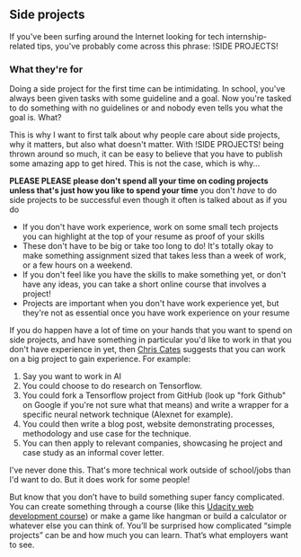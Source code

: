 ## Side projects

If you've been surfing around the Internet looking for tech internship-related tips, you've probably come across this phrase: !SIDE PROJECTS!

### What they're for

Doing a side project for the first time can be intimidating. In school, you've always been given tasks with some guideline and a goal. Now you're tasked to do something with no guidelines or and nobody even tells you what the goal is. What?

This is why I want to first talk about why people care about side projects, why it matters, but also what doesn't matter. With !SIDE PROJECTS! being thrown around so much, it can be easy to believe that you have to publish some amazing app to get hired. This is not the case, which is why...

**PLEASE PLEASE please don't spend all your time on coding projects unless that's just how you like to spend your time** you don't _have_ to do side projects to be successful even though it often is talked about as if you do



- If you don't have work experience, work on some small tech projects you can highlight at the top of your resume as proof of your skills
- These don't have to be big or take too long to do! It's totally okay to make something assignment sized that takes less than a week of work, or a few hours on a weekend.
- If you don't feel like you have the skills to make something yet, or don't have any ideas, you can take a short online course that involves a project!
- Projects are important when you don't have work experience yet, but they're not as essential once you have work experience on your resume

If you do happen have a lot of time on your hands that you want to spend on side projects, and have something in particular you'd like to work in that you don't have experience in yet, then [Chris Cates](https://github.com/ChrisCates) suggests that you can work on a big project to gain experience. For example:

1. Say you want to work in AI
2. You could choose to do research on Tensorflow.
3. You could fork a Tensorflow project from GitHub (look up "fork Github" on Google if you're not sure what that means) and write a wrapper for a specific neural network technique (Alexnet for example).
4. You could then write a blog post, website demonstrating processes, methodology and use case for the technique.
5. You can then apply to relevant companies, showcasing he project and case study as an informal cover letter.

I've never done this. That's more technical work outside of school/jobs than I'd want to do. But it does work for some people!

But know that you don’t have to build something super fancy complicated. You can create something through a course (like this [Udacity web development course](https://www.udacity.com/course/web-development--cs253)) or make a game like hangman or build a calculator or whatever else you can think of. You’ll be surprised how complicated “simple projects” can be and how much you can learn. That’s what employers want to see.
